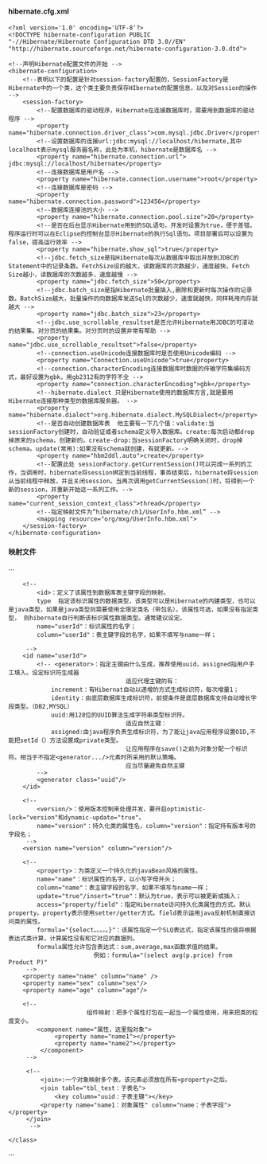 #### hibernate.cfg.xml
```
<?xml version='1.0' encoding='UTF-8'?>
<!DOCTYPE hibernate-configuration PUBLIC
"-//Hibernate/Hibernate Configuration DTD 3.0//EN"
"http://hibernate.sourceforge.net/hibernate-configuration-3.0.dtd">

<!--声明Hibernate配置文件的开始 -->
<hibernate-configuration>
	<!--表明以下的配置是针对session-factory配置的，SessionFactory是Hibernate中的一个类，这个类主要负责保存HIbernate的配置信息，以及对Session的操作 -->
	<session-factory>
		<!--配置数据库的驱动程序，Hibernate在连接数据库时，需要用到数据库的驱动程序 -->
		<property name="hibernate.connection.driver_class">com.mysql.jdbc.Driver</property>
		<!--设置数据库的连接url:jdbc:mysql://localhost/hibernate,其中localhost表示mysql服务器名称，此处为本机，hibernate是数据库名 -->
		<property name="hibernate.connection.url"> jdbc:mysql://localhost/hibernate</property>
		<!--连接数据库是用户名 -->
		<property name="hibernate.connection.username">root</property>
		<!--连接数据库是密码 -->
		<property name="hibernate.connection.password">123456</property>
		<!--数据库连接池的大小 -->
		<property name="hibernate.connection.pool.size">20</property>
		<!--是否在后台显示Hibernate用到的SQL语句，开发时设置为true，便于差错，程序运行时可以在Eclipse的控制台显示Hibernate的执行Sql语句。项目部署后可以设置为false，提高运行效率 -->
		<property name="hibernate.show_sql">true</property>
		<!--jdbc.fetch_size是指Hibernate每次从数据库中取出并放到JDBC的Statement中的记录条数。FetchSize设的越大，读数据库的次数越少，速度越快，Fetch Size越小，读数据库的次数越多，速度越慢 -->
		<property name="jdbc.fetch_size">50</property>
		<!--jdbc.batch_size是指Hibernate批量插入,删除和更新时每次操作的记录数。BatchSize越大，批量操作的向数据库发送Sql的次数越少，速度就越快，同样耗用内存就越大 -->
		<property name="jdbc.batch_size">23</property>
		<!--jdbc.use_scrollable_resultset是否允许Hibernate用JDBC的可滚动的结果集。对分页的结果集。对分页时的设置非常有帮助 -->
		<property name="jdbc.use_scrollable_resultset">false</property>
		<!--connection.useUnicode连接数据库时是否使用Unicode编码 -->
		<property name="Connection.useUnicode">true</property>
		<!--connection.characterEncoding连接数据库时数据的传输字符集编码方式，最好设置为gbk，用gb2312有的字符不全 -->
		<property name="connection.characterEncoding">gbk</property>
		<!--hibernate.dialect 只是Hibernate使用的数据库方言,就是要用Hibernate连接那种类型的数据库服务器。 -->
		<property name="hibernate.dialect">org.hibernate.dialect.MySQLDialect</property>
		<!--是否自动创建数据库表  他主要有一下几个值：validate:当sessionFactory创建时，自动验证或者schema定义导入数据库。create:每次启动都drop掉原来的schema，创建新的。create-drop:当sessionFactory明确关闭时，drop掉schema。update(常用):如果没有schema就创建，有就更新。-->
		<property name="hbm2ddl.auto">create</property>
		<!--配置此处 sessionFactory.getCurrentSession()可以完成一系列的工作，当调用时，hibernate将session绑定到当前线程，事务结束后，hibernate将session从当前线程中释放，并且关闭session。当再次调用getCurrentSession()时，将得到一个新的session，并重新开始这一系列工作。-->
		<property name="current_session_context_class">thread</property>
		<!--指定映射文件为“hibernate/ch1/UserInfo.hbm.xml” -->
		<mapping resource="org/mxg/UserInfo.hbm.xml">
	</session-factory>
</hibernate-configuration> 
```
#### 映射文件
···
<?xml version="1.0"?>
<!DOCTYPE hibernate-mapping PUBLIC 
    "-//Hibernate/Hibernate Mapping DTD 3.0//EN"
    "http://www.hibernate.org/dtd/hibernate-mapping-3.0.dtd">    
<!-- 
    <hibernate-mapping>一般不去配置，采用默认即可。
    schema:指定映射数据库的schema(模式/数据库)，如果指定该属性，则表名会自动添加该schema前缀
    package:指定包前缀 指定持久化类所在的包名 这样之后calss子元素中就不必使用全限定性的类名
    default-cascade="none"：默认的级联风格，表与表联动。
    default-lazy="true"：默认延迟加载
 -->
<hibernate-mapping>
    <!-- 
        <class>：使用class元素定义一个持久化类。
        name="cn.javass.user.vo.UserModel"：持久化类的java全限定名；
        table="tbl_user"：对应数据库表名，默认持久化类名作为表名；
        proxy:指定一个接口，在延迟装载时作为代理使用，也可在这里指定该类自己的名字。
        mutable="true"：默认为true，设置为false时则不可以被应用程序更新或删除，等价于所有<property>元素的update属性为false，表示整个实例不能被更新。
        dynamic-insert="false"：默认为false，动态修改那些有改变过的字段，而不用修改所有字段；
        dynamic-update="false"：默认为false，动态插入非空值字段；
        select-before-update="false"：默认为false，在修改之前先做一次查询，与用户的值进行对比，有变化都会真正更新；
        optimistic-lock="version"：默认为version(检查version/timestamp字段)，取值：all(检查全部字段)、dirty(只检查修改过的字段)；
                                   none(不使用乐观锁定)，此参数主要用来处理并发，每条值都有固定且唯一的版本，版本为最新时才能执行操作；
                   如果需要采用继承映射，则class元素下还会增加<subclass.../>元素等用于定义子类。
     -->
    <class name="cn.javass.user.vo.UserModel" table="tbl_user" >
        
        <!-- 
            <id>：定义了该属性到数据库表主键字段的映射。
            type  指定该标识属性的数据类型，该类型可以是Hibernate的内建类型，也可以是java类型，如果是java类型则需要使用全限定类名（带包名）。该属性可选，如果没有指定类型， 则hibernate自行判断该标识属性数据类型。通常建议设定。
            name="userId"：标识属性的名字；
            column="userId"：表主键字段的名字，如果不填写与name一样；
            
         -->
        <id name="userId">
            <!-- <generator>：指定主键由什么生成，推荐使用uuid，assigned指用户手工填入。设定标识符生成器
                                     适应代理主键的有：
                increment：有Hibernat自动以递增的方式生成标识符，每次增量1；
                identity：由底层数据库生成标识符，前提条件是底层数据库支持自动增长字段类型。（DB2,MYSQL）
                uuid:用128位的UUID算法生成字符串类型标识符。
                                     适应自然主键：
                assigned:由java程序负责生成标识符，为了能让java应用程序设置OID,不能把setId（）方法设置成private类型。
                                     让应用程序在save()之前为对象分配一个标识符。相当于不指定<generator.../>元素时所采用的默认策略。
                                     应当尽量避免自然主键
            -->
            <generator class="uuid"/>
        </id>
        
        <!-- 
            <version/>：使用版本控制来处理并发，要开启optimistic-lock="version"和dynamic-update="true"。
            name="version"：持久化类的属性名，column="version"：指定持有版本号的字段名；
         -->
        <version name="version" column="version"/>
        
        <!-- 
            <property>：为类定义一个持久化的javaBean风格的属性。
            name="name"：标识属性的名字，以小写字母开头；
            column="name"：表主键字段的名字，如果不填写与name一样；
            update="true"/insert="true"：默认为true，表示可以被更新或插入；
            access="property/field"：指定Hibernate访问持久化类属性的方式。默认property。property表示使用setter/getter方式。field表示运用java反射机制直接访问类的属性。
            formula="{select。。。。。}"：该属性指定一个SLQ表达式，指定该属性的值将根据表达式类计算，计算属性没有和它对应的数据列。
            formula属性允许包含表达式：sum,average,max函数求值的结果。
                            例如：formula="(select avg(p.price) from Product P)"
         -->
        <property name="name" column="name" />
        <property name="sex" column="sex"/>
        <property name="age" column="age"/>
        
        <!-- 
                          组件映射：把多个属性打包在一起当一个属性使用，用来把类的粒度变小。
            <component name="属性，这里指对象">
                 <property name="name1"></property>
                 <property name="name2"></property>
             </component>
         -->
         
         <!-- 
             <join>:一个对象映射多个表，该元素必须放在所有<property>之后。
             <join table="tbl_test：子表名">
                 <key column="uuid：子表主键"></key>
             <property name="name1：对象属性" column="name：子表字段"></property>
         </join>
          -->
         
    </class>    
</hibernate-mapping>
··· 